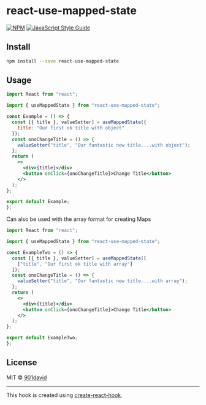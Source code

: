 # react-use-mapped-state

>

[![NPM](https://img.shields.io/npm/v/react-use-mapped-state.svg)](https://www.npmjs.com/package/react-hooks-usemappedstate) [![JavaScript Style Guide](https://img.shields.io/badge/code_style-standard-brightgreen.svg)](https://standardjs.com)

## Install

```bash
npm install --save react-use-mapped-state
```

## Usage

```jsx
import React from "react";

import { useMappedState } from "react-use-mapped-state";

const Example = () => {
  const [{ title }, valueSetter] = useMappedState({
    title: "Our first ok title with object"
  });
  const onoChangeTitle = () => {
    valueSetter("title", "Our fantastic new title....with object");
  };
  return (
    <>
      <div>{title}</div>
      <button onClick={onoChangeTitle}>Change Title</button>
    </>
  );
};

export default Example;
};
```

Can also be used with the array format for creating Maps

```jsx
import React from "react";

import { useMappedState } from "react-use-mapped-state";

const ExampleTwo = () => {
  const [{ title }, valueSetter] = useMappedState([
    ["title", "Our first ok title with array"]
  ]);
  const onoChangeTitle = () => {
    valueSetter("title", "Our fantastic new title....with array");
  };
  return (
    <>
      <div>{title}</div>
      <button onClick={onoChangeTitle}>Change Title</button>
    </>
  );
};

export default ExampleTwo;
};
```

## License

MIT © [901david](https://github.com/901david)

---

This hook is created using [create-react-hook](https://github.com/hermanya/create-react-hook).
